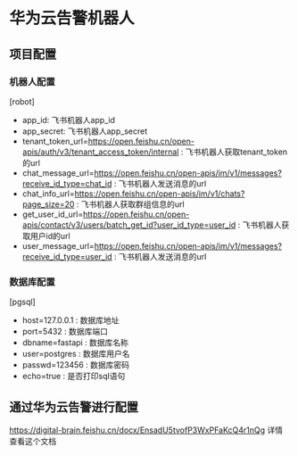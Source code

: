 # 华为云告警机器人

## 项目配置
### 机器人配置
[robot]
- app_id: 飞书机器人app_id
- app_secret: 飞书机器人app_secret
- tenant_token_url=https://open.feishu.cn/open-apis/auth/v3/tenant_access_token/internal : 飞书机器人获取tenant_token的url
- chat_message_url=https://open.feishu.cn/open-apis/im/v1/messages?receive_id_type=chat_id : 飞书机器人发送消息的url
- chat_info_url=https://open.feishu.cn/open-apis/im/v1/chats?page_size=20 : 飞书机器人获取群组信息的url
- get_user_id_url=https://open.feishu.cn/open-apis/contact/v3/users/batch_get_id?user_id_type=user_id : 飞书机器人获取用户id的url
- user_message_url=https://open.feishu.cn/open-apis/im/v1/messages?receive_id_type=user_id : 飞书机器人发送消息的url

### 数据库配置
[pgsql]
- host=127.0.0.1 : 数据库地址
- port=5432 : 数据库端口
- dbname=fastapi : 数据库名称
- user=postgres : 数据库用户名
- passwd=123456 : 数据库密码
- echo=true : 是否打印sql语句

## 通过华为云告警进行配置
https://digital-brain.feishu.cn/docx/EnsadU5tvofP3WxPFaKcQ4r1nQg 详情查看这个文档